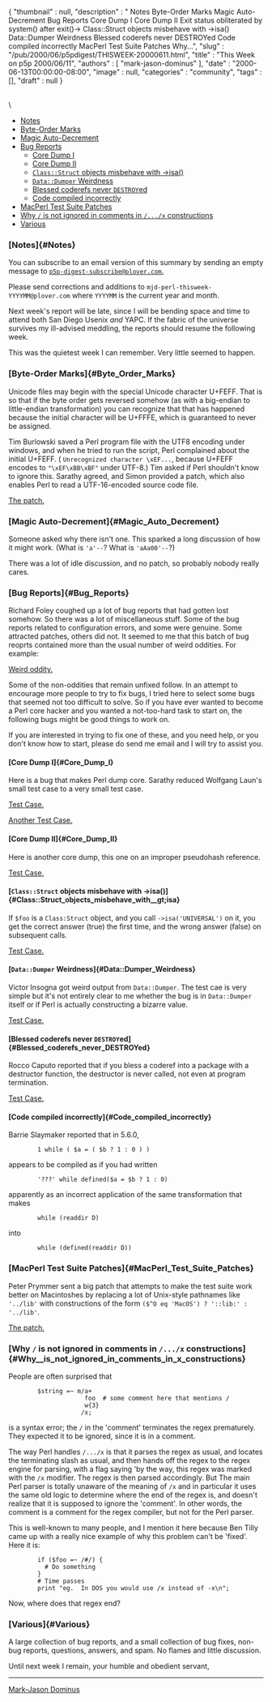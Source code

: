{
   "thumbnail" : null,
   "description" : " Notes Byte-Order Marks Magic Auto-Decrement Bug Reports Core Dump I Core Dump II Exit status obliterated by system() after exit()-> Class::Struct objects misbehave with -&gt;isa() Data::Dumper Weirdness Blessed coderefs never DESTROYed Code compiled incorrectly MacPerl Test Suite Patches Why...",
   "slug" : "/pub/2000/06/p5pdigest/THISWEEK-20000611.html",
   "title" : "This Week on p5p 2000/06/11",
   "authors" : [
      "mark-jason-dominus"
   ],
   "date" : "2000-06-13T00:00:00-08:00",
   "image" : null,
   "categories" : "community",
   "tags" : [],
   "draft" : null
}





\
\
-   [Notes](#Notes)
-   [Byte-Order Marks](#Byte_Order_Marks)
-   [Magic Auto-Decrement](#Magic_Auto_Decrement)
-   [Bug Reports](#Bug_Reports)
    -   [Core Dump I](#Core_Dump_I)
    -   [Core Dump II](#Core_Dump_II)
    -   [`Class::Struct` objects misbehave with
        -&gt;isa()](#Class::Struct_objects_misbehave_with__gt;isa)
    -   [`Data::Dumper` Weirdness](#Data::Dumper_Weirdness)
    -   [Blessed coderefs never
        `DESTROY`ed](#Blessed_coderefs_never_DESTROYed)
    -   [Code compiled incorrectly](#Code_compiled_incorrectly)
-   [MacPerl Test Suite Patches](#MacPerl_Test_Suite_Patches)
-   [Why `/` is not ignored in comments in `/.../x`
    constructions](#Why__is_not_ignored_in_comments_in_x_constructions)
-   [Various](#Various)

### [Notes]{#Notes}

You can subscribe to an email version of this summary by sending an
empty message to
[`p5p-digest-subscribe@plover.com`.](mailto:p5p-digest-subscribe@plover.com)

Please send corrections and additions to
`mjd-perl-thisweek-YYYYMM@plover.com` where `YYYYMM` is the current year
and month.

Next week's report will be late, since I will be bending space and time
to attend both San Diego Usenix *and* YAPC. If the fabric of the
universe survives my ill-advised meddling, the reports should resume the
following week.

This was the quietest week I can remember. Very little seemed to happen.

### [Byte-Order Marks]{#Byte_Order_Marks}

Unicode files may begin with the special Unicode character U+FEFF. That
is so that if the byte order gets reversed somehow (as with a big-endian
to little-endian transformation) you can recognize that that has
happened because the initial character will be U+FFFE, which is
guaranteed to never be assigned.

Tim Burlowski saved a Perl program file with the UTF8 encoding under
windows, and when he tried to run the script, Perl complained about the
initial U+FEFF. ( `Unrecognized character \xEF...`, because U+FEFF
encodes to `"\xEF\xBB\xBF"` under UTF-8.) Tim asked if Perl shouldn't
know to ignore this. Sarathy agreed, and Simon provided a patch, which
also enables Perl to read a UTF-16-encoded source code file.

[The
patch.](http://www.xray.mpe.mpg.de/mailing-lists/perl5-porters/2000-06/msg00193.html)

### [Magic Auto-Decrement]{#Magic_Auto_Decrement}

Someone asked why there isn't one. This sparked a long discussion of how
it might work. (What is `'a'--`? What is `'aAa00'--`?)

There was a lot of idle discussion, and no patch, so probably nobody
really cares.

### [Bug Reports]{#Bug_Reports}

Richard Foley coughed up a lot of bug reports that had gotten lost
somehow. So there was a lot of miscellaneous stuff. Some of the bug
reports related to configuration errors, and some were genuine. Some
attracted patches, others did not. It seemed to me that this batch of
bug reoprts contained more than the usual number of weird oddities. For
example:

[Weird
oddity.](http://www.xray.mpe.mpg.de/mailing-lists/perl5-porters/2000-06/msg00182.html)

Some of the non-oddities that remain unfixed follow. In an attempt to
encourage more people to try to fix bugs, I tried here to select some
bugs that seemed not too difficult to solve. So if you have ever wanted
to become a Perl core hacker and you wanted a not-too-hard task to start
on, the following bugs might be good things to work on.

If you are interested in trying to fix one of these, and you need help,
or you don't know how to start, please do send me email and I will try
to assist you.

#### [Core Dump I]{#Core_Dump_I}

Here is a bug that makes Perl dump core. Sarathy reduced Wolfgang Laun's
small test case to a very small test case.

[Test
Case.](http://www.xray.mpe.mpg.de/mailing-lists/perl5-porters/2000-06/msg00145.html)

[Another Test
Case.](http://www.xray.mpe.mpg.de/mailing-lists/perl5-porters/2000-06/msg00262.html)

#### [Core Dump II]{#Core_Dump_II}

Here is another core dump, this one on an improper pseudohash reference.

[Test
Case.](http://www.xray.mpe.mpg.de/mailing-lists/perl5-porters/2000-06/msg00126.html)

#### [`Class::Struct` objects misbehave with -&gt;isa()]{#Class::Struct_objects_misbehave_with__gt;isa}

If `$foo` is a `Class:Struct` object, and you call `->isa('UNIVERSAL')`
on it, you get the correct answer (true) the first time, and the wrong
answer (false) on subsequent calls.

[Test
Case.](http://www.xray.mpe.mpg.de/mailing-lists/perl5-porters/2000-06/msg00191.html)

#### [`Data::Dumper` Weirdness]{#Data::Dumper_Weirdness}

Victor Insogna got weird output from `Data::Dumper`. The test cae is
very simple but it's not entirely clear to me whether the bug is in
`Data::Dumper` itself or if Perl is actually constructing a bizarre
value.

[Test
Case.](http://www.xray.mpe.mpg.de/mailing-lists/perl5-porters/2000-06/msg00214.html)

#### [Blessed coderefs never `DESTROY`ed]{#Blessed_coderefs_never_DESTROYed}

Rocco Caputo reported that if you bless a coderef into a package with a
destructor function, the destructor is never called, not even at program
termination.

[Test
Case.](http://www.xray.mpe.mpg.de/mailing-lists/perl5-porters/2000-06/msg00276.html)

#### [Code compiled incorrectly]{#Code_compiled_incorrectly}

Barrie Slaymaker reported that in 5.6.0,

            1 while ( $a = ( $b ? 1 : 0 ) )

appears to be compiled as if you had written

            '???' while defined($a = $b ? 1 : 0)

apparently as an incorrect application of the same transformation that
makes

            while (readdir D) 

into

            while (defined(readdir D))

### [MacPerl Test Suite Patches]{#MacPerl_Test_Suite_Patches}

Peter Prymmer sent a big patch that attempts to make the test suite work
better on Macintoshes by replacing a lot of Unix-style pathnames like
`'../lib'` with constructions of the form
`($^O eq 'MacOS') ? '::lib:' : '../lib'`.

[The
patch.](http://www.xray.mpe.mpg.de/mailing-lists/perl5-porters/2000-06/msg00258.html)

### [Why `/` is not ignored in comments in `/.../x` constructions]{#Why__is_not_ignored_in_comments_in_x_constructions}

People are often surprised that

            $string =~ m/a+
                         foo  # some comment here that mentions /
                         w{3}
                        /x;

is a syntax error; the `/` in the 'comment' terminates the regex
prematurely. They expected it to be ignored, since it is in a comment.

The way Perl handles `/.../x` is that it parses the regex as usual, and
locates the terminating slash as usual, and then hands off the regex to
the regex engine for parsing, with a flag saying 'by the way, this regex
was marked with the `/x` modifier. The regex is then parsed accordingly.
But The main Perl parser is totally unaware of the meaning of `/x` and
in particular it uses the same old logic to determine where the end of
the regex is, and doesn't realize that it is supposed to ignore the
'comment'. In other words, the comment is a comment for the regex
compiler, but not for the Perl parser.

This is well-known to many people, and I mention it here because Ben
Tilly came up with a really nice example of why this problem can't be
'fixed'. Here it is:

            if ($foo =~ /#/) {
              # Do something
            }
            # Time passes
            print "eg.  In DOS you would use /x instead of -x\n";

Now, where does that regex end?

### [Various]{#Various}

A large collection of bug reports, and a small collection of bug fixes,
non-bug reports, questions, answers, and spam. No flames and little
discussion.

Until next week I remain, your humble and obedient servant,

------------------------------------------------------------------------

[Mark-Jason Dominus](mailto:mjd-perl-thisweek-200006+@plover.com)


